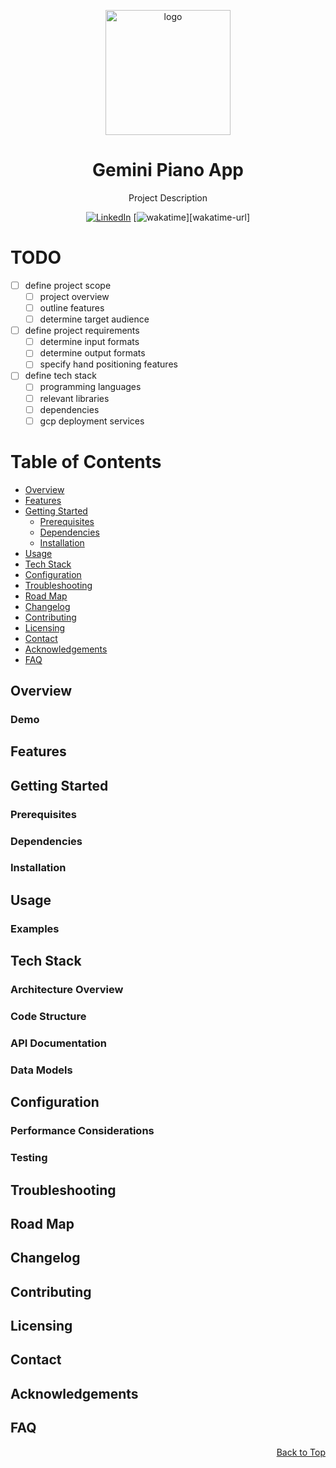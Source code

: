 <a id="top-of-page"></a>

<!-- PROJECT LOGO -->
<div align="center">

<img src="assets/img/logo.gif" alt="logo" width="200" height="auto" />

<!-- PROJECT TITLE -->
# Gemini Piano App <!-- omit from toc -->

<!-- PROJECT DESCRIPTION-->
Project Description

<!-- BADGES -->

[![LinkedIn][linkedin-badge]][linkedin-url]
[![wakatime][wakatime-badge]][wakatime-url]

</div>

# TODO

- [ ] define project scope
    - [ ] project overview
    - [ ] outline features
    - [ ] determine target audience
- [ ] define project requirements
    - [ ] determine input formats
    - [ ] determine output formats
    - [ ] specify hand positioning features
- [ ] define tech stack
    - [ ] programming languages
    - [ ] relevant libraries
    - [ ] dependencies
    - [ ] gcp deployment services

<!-- TABLE OF CONTENTS -->
# Table of Contents <!-- omit from toc -->

- [Overview](#overview)
- [Features](#features)
- [Getting Started](#getting-started)
  - [Prerequisites](#prerequisites)
  - [Dependencies](#dependencies)
  - [Installation](#installation)
- [Usage](#usage)
- [Tech Stack](#tech-stack)
- [Configuration](#configuration)
- [Troubleshooting](#troubleshooting)
- [Road Map](#road-map)
- [Changelog](#changelog)
- [Contributing](#contributing)
- [Licensing](#licensing)
- [Contact](#contact)
- [Acknowledgements](#acknowledgements)
- [FAQ](#faq)

## Overview

<!--
Provide a brief introduction to the project, outlining its purpose, scope, and target audience. Mention the key features and benefits of the project.
-->

### Demo <!-- omit from toc -->

<!--
Provide screenshots or a demo showcasing the project.
-->

## Features

<!-- 
Explain the key features of the project. 
-->

## Getting Started

<!--
This section should cover the steps required to set up and run the project locally. Include information on any dependencies or prerequisites needed, along with installation and configuration instructions.
-->

### Prerequisites

### Dependencies

### Installation

## Usage

<!--
Provide instructions on how to use the application. Include details on available commands, options, and parameters.
-->

### Examples <!-- omit from toc -->

<!--
Offer code snippets and examples to illustrate key functionalities or demonstrate usage.
-->

## Tech Stack

<!--
List the programming languages, frameworks, libraries, and tools used in the project, along with their respective versions.
-->

### Architecture Overview <!-- omit from toc -->

<!--
Present a high-level overview of the project's architecture. Include a diagram illustrating the major components and their interactions.
-->

### Code Structure <!-- omit from toc -->

<!--
Explain the organization of the project's codebase. Describe the purpose and responsibilities of significant files or modules.
-->

<!--(if applicable)-->
### API Documentation <!-- omit from toc -->

<!--
If the project exposes an API, provide detailed documentation for each endpoint, including request and response formats.
-->

<!--(if applicable)-->
### Data Models <!-- omit from toc -->

<!--
If the project involves databases or data models, describe the structure of the data and database schema.
-->

## Configuration

<!--
Explain any configuration options available to customize the project's behavior.
-->

<!--(if applicable)-->
### Performance Considerations <!-- omit from toc -->

<!--
Highlight performance-related considerations and provide tips for optimizing the application.
-->

### Testing <!-- omit from toc -->

<!--
Explain the approach to testing the project and provide instructions to run tests.
-->

## Troubleshooting

<!--
Address common issues that users may encounter and provide solutions to resolve them.
-->

## Road Map

<!-- 
This section outlines upcoming releases and features.
-->

## Changelog

<!--
Keep track of major updates, improvements, and bug fixes in the version history or changelog.
-->

## Contributing

<!--
Specify guidelines for contributing to the project, including coding standards and how to submit changes.
-->

## Licensing

<!--
Specify the license under which the project is distributed.
-->

## Contact

<!--
Provide contact details for the maintainer or author of the project.
-->

## Acknowledgements

<!--
List the resources you found helpful and would like to credit.
-->

## FAQ

<!--
This section addresses frequently asked questions. 
-->

<div style="text-align: right"><a href="#top-of-page">Back to Top</a></div>

<!-- BADGES AND LINKS -->

[linkedin-badge]: https://img.shields.io/badge/linkedin-badge?style=plastic&logo=linkedin&color=%230A66C2
[linkedin-url]: https://linkedin.com/in/jonathanphari
[wakatime-badge]: 
[wakatime-url]:
